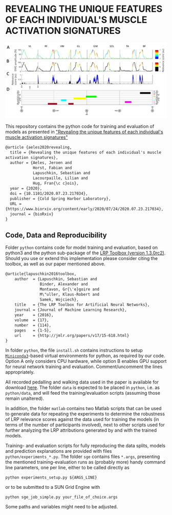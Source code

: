 # REVEALING THE UNIQUE FEATURES OF EACH INDIVIDUAL'S MUSCLE ACTIVATION SIGNATURES

![overview figure](./figures/Fig_1.png)

This repository contains the python code for training and evaluation of models as presented in
["Revealing the unique features of each individual's muscle activation signatures"](https://www.biorxiv.org/content/10.1101/2020.07.23.217034v1)
```
@article {aeles2020revealing,
  title = {Revealing the unique features of each individual's muscle activation signatures},
  author = {Aeles, Jeroen and
            Horst, Fabian and
            Lapuschkin, Sebastian and
            Lacourpaille, Lilian and
            Hug, Fran{\c c}ois},
  year = {2020},
  doi = {10.1101/2020.07.23.217034},
  publisher = {Cold Spring Harbor Laboratory},
  URL = {https://www.biorxiv.org/content/early/2020/07/24/2020.07.23.217034},
  journal = {bioRxiv}
}

```

## Code, Data and Reproducibility

Folder `python` contains code for model training and evaluation, based on python3 and the python sub-package of the [LRP Toolbox (version 1.3.0rc2)](https://github.com/sebastian-lapuschkin/lrp_toolbox). Should you use or extend this implementation please consider citing the toolbox, as well as our paper mentioned above.
```
@article{lapuschkin2016toolbox,
    author  = {Lapuschkin, Sebastian and
               Binder, Alexander and
               Montavon, Gr{\'e}goire and
               M\"uller, Klaus-Robert and
               Samek, Wojciech},
    title   = {The LRP Toolbox for Artificial Neural Networks},
    journal = {Journal of Machine Learning Research},
    year    = {2016},
    volume  = {17},
    number  = {114},
    pages   = {1-5},
    url     = {http://jmlr.org/papers/v17/15-618.html}
}
```

In folder `python`, the file `install.sh` contains instructions to setup [`Miniconda3`](https://docs.conda.io/en/latest/miniconda.html)-based virtual environments for python, as required by our code.
Option A only considers CPU hardware, while option B enables GPU support
for neural network training and evaluation. Comment/uncomment the lines appropriately.

All recorded pedalling and walking data used in the paper is available for download [here](https://datacloud.hhi.fraunhofer.de/nextcloud/s/QSZjxQryHFTDrCd).
The folder `data` is expected to be placed in `python`, i.e. as `python/data`, and will feed the training/evaluation scripts (assuming those remain unaltered).

In addition, the folder `matlab` contains two Matlab scripts that can be used to generate data for repeating the experiments to determine the robustness of LRP relevance scores against the data used for training the models (in terms of the number of participants involved), next to other scripts used for further analyzing the LRP attributions generated by and with the trained models.

Training- and evaluation scripts for fully reproducing the data splits, models and prediction explanations are
provided with files `python/experiments_*.py`.
The folder `sge` contains files `*.args`, presenting the mentioned training-evaluation runs as (probably more) handy command line parameters, one per line, either to be called directly as
```
python experiments_setup.py ${ARGS_LINE}
```
or to be submitted to a SUN Grid Engine with
```
python sge_job_simple.py your_file_of_choice.args
```
Some paths and variables might need to be adjusted.


